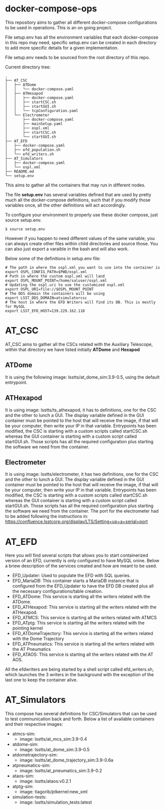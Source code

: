 # docker-compose-ops

This repository aims to gather all different docker-compose configurations to be used in operations. This is an on going project. 

File setup.env has all the environment variables that each docker-compose in this repo may need, specific setup.env can be created in each directory to add more specific details for a given implementation.

File setup.env needs to be sourced from the root directory of this repo.

Current directory tree:

	.
	├── AT_CSC
	│   ├── ATDome
	│   │   └── docker-compose.yaml
	│   ├── ATHexapod
	│   │   ├── docker-compose.yaml
	│   │   ├── startCSC.sh
	│   │   ├── startGUI.sh
	│   │   └── tcpConfiguration.yaml
	│   └── Electrometer
	│       ├── docker-compose.yaml
	│       ├── mainSetup.yaml
	│       ├── ospl.xml
	│       ├── startCSC.sh
	│       └── startGUI.sh
	├── AT_EFD
	│   ├── docker-compose.yaml
	│   ├── efd_population.sh
	│   └── efd_writers.sh
	├── AT_Simulators
	│   ├── docker-compose.yaml
	│   └── ospl.xml
	├── README.md
	└── setup.env


This aims to gather all the containers that may run in different nodes.

The file **setup.env** has several variables defined that are used by pretty much all the docker-compose definitions, such that if you modify those variables once, all the other definitions will act accordingly. 

To configure your environment to properly use these docker compose, just source setup.env. 

    $ source setup.env

However if you happen to need different values of the same variable, you can always create other files within child directories and source those. You can also just export a varaible in the bash and will also work.

Below some of the definitions in setup.env file:

    # The path in where the ospl.xml you want to use into the container is
    export OSPL_CONFIG_PATH=$PWD/ospl.xml
    # Path in where the custom ospl.xml will land
    export OSPL_MOUNT_POINT=/home/saluser/ospl.xml
    # Updating the ospl.uri to use the customized ospl.xml
    export OSPL_URI=file://$OSPL_MOUNT_POINT
    # The DDS domain the containers will be using
    export LSST_DDS_DOMAIN=atsimulatorcsc
    # The host in where the EFD Writers will find its DB. This is mostly for MySQL
    export LSST_EFD_HOST=139.229.162.118

# AT_CSC

AT_CSC aims to gather all the CSCs related with the Auxiliary Telescope, within that directory we have listed initially **ATDome** and **Hexapod**

## ATDome
It is using the following image: lsstts/at_dome_sim:3.9-0.5, using the default entrypoint.

## ATHexapod
It is using image: lsstts/ts_athexapod, it has to definitions, one for the CSC and the other to lunch a GUI. The display variable defined in the GUI container must be pointed to the host that will receive the image, if that will be your computer, then write your IP in that variable. Entrypoints has been modified, the CSC is starting with a custom scripts called startCSC.sh whereas the GUI container is starting with a custom script called startGUI.sh. Those scripts has all the required configuration plus starting the software we need from the container.

## Electrometer
It is using image: lsstts/electrometer, it has two definitions, one for the CSC and the other to lunch a GUI. The display variable defined in the GUI container must be pointed to the host that will receive the image, if that will be your computer, then write your IP in that variable. Entrypoints has been modified, the CSC is starting with a custom scripts called startCSC.sh whereas the GUI container is starting with a custom script called startGUI.sh. Those scripts has all the required configuration plus starting the software we need from the container.
The port for the electrometer had to be added following the instructions in: https://confluence.lsstcorp.org/display/LTS/Setting+up+a+serial+port

# AT_EFD

Here you will find several scripts that allows you to start containerized version of an EFD, currently is only configured to have MySQL onine. Below a briew description of the services created and how are meant to be used.

 * EFD_Updater: Used to populate the EFD with SQL queries.
 * EFD_MariaDB: This container starts a MariaDB instance that is configured from the EFD_Updater to have the EFD DB created plus all the necessary configurations/table creation.
 * EFD_ATDome: This service is starting all the writers related with the ATDome.
 * EFD_ATHexapod: This service is starting all the writers related with the ATHexapod.
 * EFD_ATMCS: This service is starting all the writers related with ATMCS
 * EFD_ATptg: This service is starting all the writers related with the pointing kernel
 * EFD_ATDomeTrajectory: This service is starting all the writers related with the Dome Trajectory
 * EFD_ATPneumatics: This service is starting all the writers related with the AT Pneumatics
 * EFD_ATAOS: This service is starting all the writers related with the AT AOS.

 All the efdwriters are being started by a shell script called efd_writers.sh, which launches the 3 writers in the background with the exception of the last one to keep the container alive.

 # AT_Simulators
This compose has several definitions for CSC/Simulators that can be used to test communication back and forth. Below a list of available containers and their respective images:

 * atmcs-sim:
   * image: lsstts/at_mcs_sim:3.9-0.4
 * atdome-sim:
   * image: lsstts/at_dome_sim:3.9-0.5
 * atdometrajectory-sim:
   * image: lsstts/at_dome_trajectory_sim:3.9-0.6a
 * atpneumatics-sim:
   * image: lsstts/at_pneumatics_sim:3.9-0.2
 * ataos-sim:
   * image: lsstts/ataos:v0.2.1
 * atptg-sim:
   * image: tiagorib/ptkernel:new_xml
 * simulation-tests:
   * image: lsstts/simulation_tests:latest
